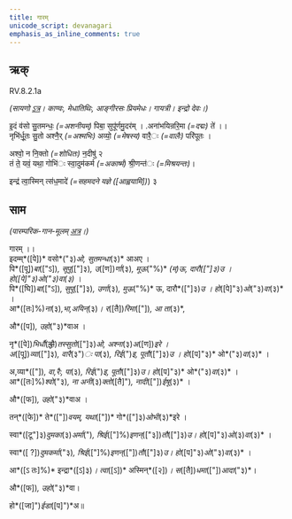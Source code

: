 ```yaml
---
title: गारम्  
unicode_script: devanagari  
emphasis_as_inline_comments: true
---   
```


## ऋक्

RV.8.2.1a

*(सायणो [ऽत्र](https://archive.org/stream/RgVedaWithSayanasCommentaryPart3/rv_sayanabhasya_part3#page/n619/mode/2up&sa=D&ust=1542425956247000)। काण्वः, मेधातिथिः, आङ्गीरसः प्रियमेधः। गायत्री। इन्द्रो देवः।)*

इ॒दं व॑सो सु॒तमन्धः॒ *(=अशनीयम्)* पिबा॒ सुपू॑र्णमु॒दर॑म् । .अना॑भयिन्ररि॒मा *(=दद्मः)* ते॑ ।।  
नृभि॑र्धू॒तः सु॒तो अश्नै॒र् *(=अश्मभिः)* अव्यो॒ *(=मेषस्य)* वारै॒ः *(=वालैः)* परि॑पूतः ।

अश्वो॒ न नि॒क्तो *(=शोधितः)* न॒दीषु॑ २  
तं ते॒ यवं॒ यथा॒ गोभि॑ः स्वा॒दुम॑कर्म *(=अकार्ष्म)* श्री॒णन्त॑ः  *(=मिश्रयन्तः)*।

इन्द्र॑ त्वा॒स्मिन् त्स॑ध॒मादे॑ *(=सहमदने यज्ञे ([आह्वयामि])*) ३

## साम

*(पारम्परिक-गान-मूलम् [अत्र](https://archive.org/stream/sAmaveda-jaiminIya-paravastu-paramparA-docs/AASHEERVACHANA%2520SAAMAANI#page/n1/mode/1up&sa=D&ust=1542425956247000)।)*

गारम् ।।    
इदम्म्*([पे])* वसो*("३)*ओ, सुतमन्धा*(३)* आअए ।  
पि*([पू])*बा*(["ऽ])*, सूपू*(["]३)*, उ*([ण])*र्णा*(३)*, मूऊ*("%)* *(म्)*ऊ, दारौ*(["]३)*उ । हो*([पे]"३)*ओ*("३)*वा*(३)* ।    
पि*([घि])*बा*(["ऽ])*, सुपू*(["]३)*, उर्णा*(३)*,  मुऊ*("%)* ऊ, दारौ*(["]३)*उ । हो*([पे]"३)*ओ*("३)*वा*(३)* ।    
आ*([तः]%)*ना*(३)*,भा,अयिन्*(३)*। र*([तै])*रिमा*(["])*, आ ता*(३)*,

औ*([प])*, उहो*("३)*वाअ ।  
  
नृ*([पे])*भिर्धौ*(~~द्धौ~~)*तस्सुतो*(["]३)*ओ, अश्ना*(३)*अ*([ण])*इरे ।  
अ*([पू])*व्या*(["]३)*, वारै*(३")*ः पा*(३)*, रिई*(")*इ, पूतौ*(["]३)*उ । हो*([प]"३)* ओ*("३)*वा*(३)* ।  

अ,व्या*(["])*, वा,रैः, पा*(३)*, रिई*(")*इ, पूतौ*(["]३)*उ। हो*([प]"३)* ओ*("३)*वा*(३)* ।    
आ*([तः]%)*श्वो*("३)*, ना अनी*(३)*क्तो*([तै]")*, नादी*(["])*ईषू*(३)* ।  

औ*([फ])*, उहो*("३)*वाअ ।

  
तन्*([फे])* ते*(["])*वयम्, यथा*(["])* गो*(["]३)*ओभी*(३)*इरे ।

स्वा*([टू"]३)*दुमका*(३)*अर्मा*(")*, श्रिई*(["]%)*इणन्*(["३])*तौ*(["]३)*उ। हो*([प]"३)*ओ*(३)*वा*(३)* ।

स्वा*([ ?])*दुमकर्मा*("३)*, श्रिई*(["]%)*इणन्*(["])*तौ*(["]३)*उ। हो*([प]"३)*ओ*("३)*वा*(३)* ।  

आ*([ऽ तः]%)* इन्द्रा*([ऽ]३)*। त्वा*([ऽ])* अस्मिन्*([२])*। स*([तै])*धमा*(["])*आदा*("३)*।  

औ*([फ])*, उहो*("३)*वा।

हो*([जा]")*ईडा*([प]")*अ॥